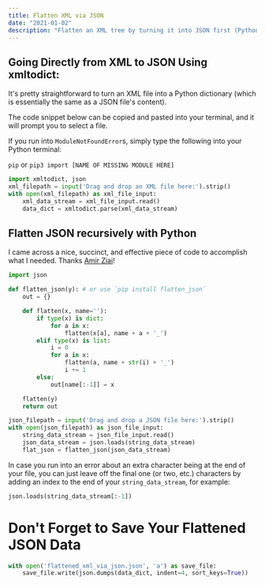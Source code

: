 ```yaml
---
title: Flatten XML via JSON
date: "2021-01-02"
description: "Flatten an XML tree by turning it into JSON first (Python)"
---
```


## Going Directly from XML to JSON Using xmltodict:

It's pretty straightforward to turn an XML file into a Python dictionary (which is essentially the same as a JSON file's content).

The code snippet below can be copied and pasted into your terminal, and it will prompt you to select a file.

If you run into `ModuleNotFoundError`s, simply type the following into your Python terminal:

`pip` or `pip3 import [NAME OF MISSING MODULE HERE]`

```python
import xmltodict, json
xml_filepath = input('Drag and drop an XML file here:').strip()
with open(xml_filepath) as xml_file_input:
    xml_data_stream = xml_file_input.read()
    data_dict = xmltodict.parse(xml_data_stream)
```

## Flatten JSON recursively with Python

I came across a nice, succinct, and effective piece of code to accomplish what I needed. Thanks [Amir Ziai]('https://towardsdatascience.com/flattening-json-objects-in-python-f5343c794b10')!

```python
import json

def flatten_json(y): # or use `pip install flatten_json`
    out = {}

    def flatten(x, name=''):
        if type(x) is dict:
            for a in x:
                flatten(x[a], name + a + '_')
        elif type(x) is list:
            i = 0
            for a in x:
                flatten(a, name + str(i) + '_')
                i += 1
        else:
            out[name[:-1]] = x

    flatten(y)
    return out

json_filepath = input('Drag and drop a JSON file here:').strip()
with open(json_filepath) as json_file_input:
    string_data_stream = json_file_input.read()
    json_data_stream = json.loads(string_data_stream)
    flat_json = flatten_json(json_data_stream)

```

In case you run into an error about an extra character being at the end of your file, you can just leave off the final one (or two, etc.) characters by adding an index to the end of your `string_data_stream`, for example:

```python
json.loads(string_data_stream[:-1])
```

# Don't Forget to Save Your Flattened JSON Data

```python
with open('flattened_xml_via_json.json', 'a') as save_file:
    save_file.write(json.dumps(data_dict, indent=4, sort_keys=True))
```
